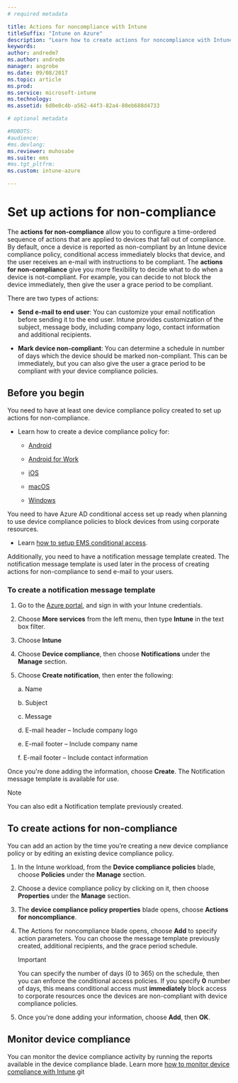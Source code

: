 ```yaml
---
# required metadata

title: Actions for noncompliance with Intune
titleSuffix: "Intune on Azure"
description: "Learn how to create actions for noncompliance with Intune"
keywords:
author: andredm7
ms.author: andredm
manager: angrobe
ms.date: 09/08/2017
ms.topic: article
ms.prod:
ms.service: microsoft-intune
ms.technology:
ms.assetid: 6d0e0c4b-a562-44f3-82a4-80eb688d4733

# optional metadata

#ROBOTS:
#audience:
#ms.devlang:
ms.reviewer: muhosabe
ms.suite: ems
#ms.tgt_pltfrm:
ms.custom: intune-azure

---
```


# Set up actions for non-compliance

The **actions for non-compliance** allow you to configure a time-ordered sequence of actions that are applied to devices that fall out of compliance. By default, once a device is reported as non-compliant by an Intune device compliance policy, conditional access immediately blocks that device, and the user receives an e-mail with instructions to be compliant. The **actions for non-compliance** give you more flexibility to decide what to do when a device is not-compliant. For example, you can decide to not block the device immediately, then give the user a grace period to be compliant.

There are two types of actions:

-   **Send e-mail to end user**: You can customize your email notification before sending it to the end user. Intune provides customization of the subject, message body, including company logo, contact information and additional recipients.

-   **Mark device non-compliant**: You can determine a schedule in number of days which the device should be marked non-compliant. This can be immediately, but you can also give the user a grace period to be compliant with your device compliance policies.

## Before you begin

You need to have at least one device compliance policy created to set up actions for non-compliance.

-   Learn how to create a device compliance policy for:

    -   [Android](compliance-policy-create-android.md)

    -   [Android for Work](compliance-policy-create-android-for-work.md)

    -   [iOS](compliance-policy-create-ios.md)
    
    -   [macOS](compliance-policy-create-mac-os.md)

    -   [Windows](compliance-policy-create-windows.md)

You need to have Azure AD conditional access set up ready when planning to use device compliance policies to block devices from using corporate resources.

- Learn [how to setup EMS conditional access](https://docs.microsoft.com/azure/active-directory/active-directory-conditional-access).

Additionally, you need to have a notification message template created. The notification message template is used later in the process of creating actions for non-compliance to send e-mail to your users.

### To create a notification message template

1. Go to the [Azure portal](https://portal.azure.com), and sign in with your Intune credentials.

2. Choose **More services** from the left menu, then type **Intune** in the text box filter.

3. Choose **Intune**

4. Choose **Device compliance**, then choose **Notifications** under the **Manage** section.

5. Choose **Create notification**, then enter the following:

    a.  Name

    b.  Subject

    c.  Message

    d.  E-mail header – Include company logo

    e.  E-mail footer – Include company name

    f.  E-mail footer – Include contact information

Once you're done adding the information, choose **Create**. The Notification message template is available for use.

> [!NOTE] 
> You can also edit a Notification template previously created.

## To create actions for non-compliance

You can add an action by the time you’re creating a new device compliance policy or by editing an existing device compliance policy.

1.  In the Intune workload, from the **Device compliance policies** blade, choose **Policies** under the **Manage** section.

2.  Choose a device compliance policy by clicking on it, then choose **Properties** under the **Manage** section.

3.  The **device compliance policy properties** blade opens, choose **Actions for noncompliance**.

4.  The Actions for noncompliance blade opens, choose **Add** to specify action parameters. You can choose the message template previously created, additional recipients, and the grace period schedule.

	> [!IMPORTANT]
	> You can specify the number of days (0 to 365) on the schedule, then you can enforce the conditional access policies. If you specify **0** number of days, this means conditional access must **immediately** block access to corporate resources once the devices are non-compliant with device compliance policies.

5.  Once you're done adding your information, choose **Add**, then **OK**.

## Monitor device compliance

You can monitor the device compliance activity by running the reports available in the device compliance blade. Learn more [how to monitor device compliance with Intune](device-compliance-monitor.md).git 

